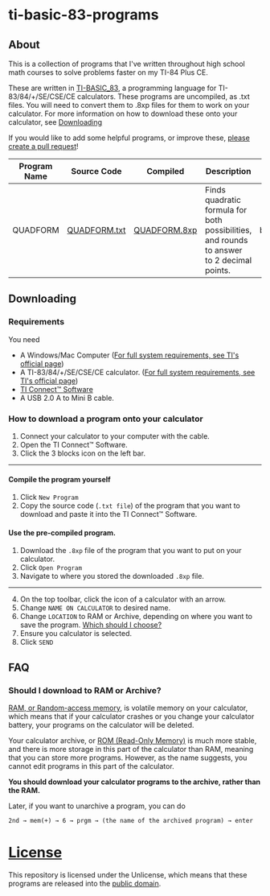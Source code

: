 # ti-basic-83-programs

## About

This is a collection of programs that I've written throughout high school math courses to solve problems faster on my TI-84 Plus CE.

These are written in [TI-BASIC_83](https://en.wikipedia.org/wiki/TI-BASIC_83), a programming language for TI-83/84/+/SE/CSE/CE calculators. These programs are uncompiled, as .txt files. You will need to convert them to .8xp files for them to work on your calculator. For more information on how to download these onto your calculator, see [Downloading](##Downloading)

If you would like to add some helpful programs, or improve these, [please create a pull request]([https://help.github.com/en/github/collaborating-with-issues-and-pull-requests/creating-a-pull-request](https://help.github.com/en/github/collaborating-with-issues-and-pull-requests/creating-a-pull-request))!

| Program Name | Source Code | Compiled | Description | Equation | Configuration |
| --- | --- | --- | --- | --- | --- |
| QUADFORM     | [QUADFORM.txt](QUADFORM/QUADFORM.txt) | [QUADFORM.8xp](QUADFORM/QUADFORM.8xp) | Finds quadratic formula for both possibilities, and rounds to answer to 2 decimal points. | b±√((b²-4ac)÷(2a)) | `mode → NUMBER TYPE → a+bi`

## Downloading

### Requirements

You need

* A Windows/Mac Computer ([For full system requirements, see TI's official page](https://education.ti.com/en/products/computer-software/ti-connect-sw#lightbox=ti-connect-ce-get-the-right-version))
* A TI-83/84/+/SE/CSE/CE calculator. ([For full system requirements, see TI's official page](https://education.ti.com/en/products/computer-software/ti-connect-sw#lightbox=ti-connect-ce-get-the-right-version))
* [TI Connect™ Software](https://education.ti.com/en/products/computer-software/ti-connect-sw)
* A USB 2.0 A to Mini B cable.

### How to download a program onto your calculator

1. Connect your calculator to your computer with the cable.
2. Open the TI Connect™ Software.
3. Click the 3 blocks icon on the left bar.

---

#### Compile the program yourself

1. Click `New Program`
2. Copy the source code (`.txt file`) of the program that you want to download and paste it into the TI Connect™ Software.

#### Use the pre-compiled program.

1. Download the `.8xp` file of the program that you want to put on your calculator.
2. Click `Open Program`
3. Navigate to where you stored the downloaded `.8xp` file.

---

4. On the top toolbar, click the icon of a calculator with an arrow.
5. Change `NAME ON CALCULATOR` to desired name.
6. Change `LOCATION` to RAM or Archive, depending on where you want to save the program. [Which should I choose?](####Should-I-download-to-RAM-or-Archive?)
7. Ensure you calculator is selected.
8. Click `SEND`

## FAQ

### Should I download to RAM or Archive?

[RAM, or Random-access memory](https://en.wikipedia.org/wiki/Random-access_memory), is volatile memory on your calculator, which means that if your calculator crashes or you change your calculator battery, your programs on the calculator will be deleted.

Your calculator archive, or [ROM (Read-Only Memory)](https://en.wikipedia.org/wiki/Read-only_memory) is much more stable, and there is more storage in this part of the calculator than RAM, meaning that you can store more programs. However, as the name suggests, you cannot edit programs in this part of the calculator.

**You should download your calculator programs to the archive, rather than the RAM.**

Later, if you want to unarchive a program, you can do

`2nd → mem(+) → 6 → prgm → (the name of the archived program) → enter`

# [License](LICENSE)

This repository is licensed under the Unlicense, which means that these programs are released into the [public domain](https://en.wikipedia.org/wiki/Public_domain).
